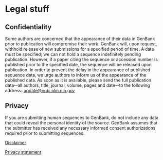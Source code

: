 # Legal stuff
## Confidentiality

Some authors are concerned that the appearance of their data in
GenBank prior to publication will compromise their work. GenBank will,
upon request, withhold release of new submissions for a specified
period of time. A date must be specified; we can not hold a sequence
indefinitely pending publication. However, if a paper citing the
sequence or accession number is published prior to the specified date,
the sequence will be released upon publication. In order to prevent
the delay in the appearance of published sequence data, we urge
authors to inform us of the appearance of the published data. As soon
as it is available, please send the full publication data--all
authors, title, journal, volume, pages and date--to the following
address: [update@ncbi.nlm.nih.gov](mailto:update@ncbi.nlm.nih.gov)

## Privacy

If you are submitting human sequences to GenBank, do not include any
data that could reveal the personal identity of the source. GenBank
assumes that the submitter has received any necessary informed consent
authorizations required prior to submitting sequences.

[Disclaimer](/About/disclaimer.html)

[Privacy statement](http://www.nlm.nih.gov/privacy.html)

